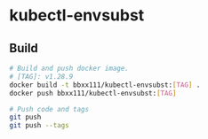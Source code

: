 # kubectl-envsubst

## Build

```bash
# Build and push docker image.
# [TAG]: v1.28.9
docker build -t bbxx111/kubectl-envsubst:[TAG] .
docker push bbxx111/kubectl-envsubst:[TAG]

# Push code and tags
git push
git push --tags
```
